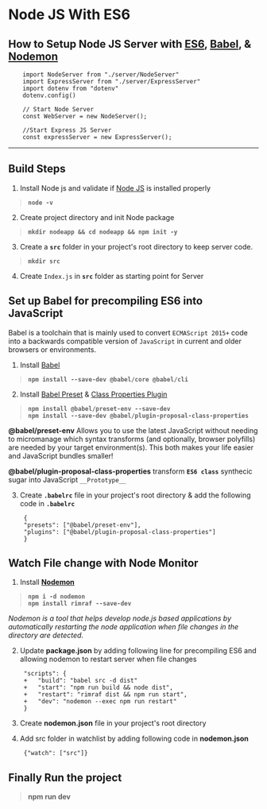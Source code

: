 # Node JS With ES6

## How to Setup Node JS Server with [ES6](https://developer.mozilla.org/en-US/docs/Web/JavaScript/Reference/Classes), [Babel](https://babeljs.io/docs/en/), & __[Nodemon](https://www.npmjs.com/package/nodemon)__

        import NodeServer from "./server/NodeServer"
        import ExpressServer from "./server/ExpressServer"
        import dotenv from "dotenv"
        dotenv.config()

        // Start Node Server
        const WebServer = new NodeServer();

        //Start Express JS Server
        const expressServer = new ExpressServer();


--------------------------------------

## Build Steps
1. Install Node js and validate if [Node JS](https://nodejs.org/en/download/) is installed properly
>  __`node -v`__

2. Create project directory and init Node package
>  __`mkdir nodeapp && cd nodeapp && npm init -y`__

3. Create a **`src`** folder in your project's root directory to keep server code.
> __`mkdir src`__

4. Create `Index.js` in **`src`** folder as starting point for Server

## Set up Babel for precompiling ES6 into JavaScript
Babel is a toolchain that is mainly used to convert `ECMAScript 2015+` code into a backwards compatible version of `JavaScript` in current and older browsers or environments.

1. Install [Babel](https://babeljs.io/setup#installation)
>  __`npm install --save-dev @babel/core @babel/cli`__

2. Install [Babel Preset](https://babeljs.io/docs/en/presets) & [Class Properties Plugin](https://babeljs.io/docs/en/babel-plugin-proposal-class-properties)

> __`npm install @babel/preset-env --save-dev`__ <br/>
> __`npm install --save-dev @babel/plugin-proposal-class-properties`__

__@babel/preset-env__ Allows you to use the latest JavaScript without needing to micromanage which syntax transforms (and optionally, browser polyfills) are needed by your target environment(s). This both makes your life easier and JavaScript bundles smaller!

__@babel/plugin-proposal-class-properties__ transform **`ES6 class`** synthecic sugar into JavaScript `__Prototype__` 


3. Create **`.babelrc`** file in your project's root directory & add the following code in  **`.babelrc`** 
      
        {
        "presets": ["@babel/preset-env"],
        "plugins": ["@babel/plugin-proposal-class-properties"] 
        }

## Watch File change with Node Monitor

1. Install __[Nodemon](https://www.npmjs.com/package/nodemon)__
>   __`npm i -d nodemon`__ <br/>
>   __`npm install rimraf --save-dev`__

_Nodemon is a tool that helps develop node.js based applications by automatically restarting the node application when file changes in the directory are detected._

2. Update __package.json__ by adding following line for precompiling ES6 and allowing nodemon to restart server when file changes

        "scripts": {
        +   "build": "babel src -d dist"
        +   "start": "npm run build && node dist",
        +   "restart": "rimraf dist && npm run start",
        +   "dev": "nodemon --exec npm run restart"
        }

3. Create __nodemon.json__ file in your project's root directory

4. Add src folder in watchlist by adding following code in __nodemon.json__

        {"watch": ["src"]}

## Finally Run the project
 > __npm run dev__       
